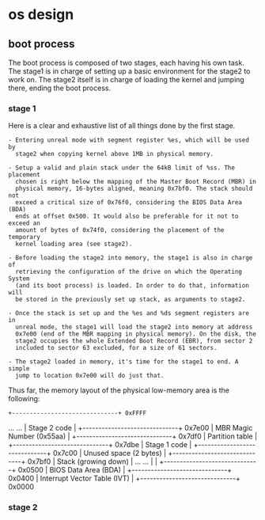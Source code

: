 # os design

## boot process

The boot process is composed of two stages, each having his own task. The
stage1 is in charge of setting up a basic environment for the stage2 to work
on. The stage2 itself is in charge of loading the kernel and jumping there,
ending the boot process.

### stage 1

Here is a clear and exhaustive list of all things done by the first stage.

    - Entering unreal mode with segment register %es, which will be used by
      stage2 when copying kernel above 1MB in physical memory.

    - Setup a valid and plain stack under the 64kB limit of %ss. The placement
      chosen is right below the mapping of the Master Boot Record (MBR) in
      physical memory, 16-bytes aligned, meaning 0x7bf0. The stack should not
      exceed a critical size of 0x76f0, considering the BIOS Data Area (BDA)
      ends at offset 0x500. It would also be preferable for it not to exceed an
      amount of bytes of 0x74f0, considering the placement of the temporary
      kernel loading area (see stage2).

    - Before loading the stage2 into memory, the stage1 is also in charge of
      retrieving the configuration of the drive on which the Operating System
      (and its boot process) is loaded. In order to do that, information will
      be stored in the previously set up stack, as arguments to stage2.

    - Once the stack is set up and the %es and %ds segment registers are in
      unreal mode, the stage1 will load the stage2 into memory at address
      0x7e00 (end of the MBR mapping in physical memory). On the disk, the
      stage2 occupies the whole Extended Boot Record (EBR), from sector 2
      included to sector 63 excluded, for a size of 61 sectors.

    - The stage2 loaded in memory, it's time for the stage1 to end. A simple
      jump to location 0x7e00 will do just that.

Thus far, the memory layout of the physical low-memory area is the following:

    +------------------------------+ 0xFFFF
   ...                            ...
    | Stage 2 code                 |
    +------------------------------+ 0x7e00
    | MBR Magic Number (0x55aa)    |
    +------------------------------+ 0x7df0
    | Partition table              |
    +------------------------------+ 0x7dbe
    | Stage 1 code                 |
    +------------------------------+ 0x7c00
    | Unused space (2 bytes)       |
    +------------------------------+ 0x7bf0
    | Stack (growing down)         |
   ...                            ...
    |                              |
    +------------------------------+ 0x0500
    | BIOS Data Area (BDA)         |
    +------------------------------+ 0x0400
    | Interrupt Vector Table (IVT) |
    +------------------------------+ 0x0000

### stage 2
